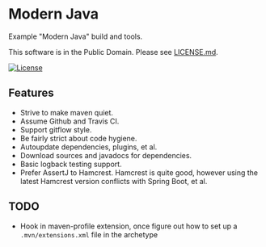 # Modern Java

Example "Modern Java" build and tools.

This software is in the Public Domain.  Please see [LICENSE.md](LICENSE.md).

[![License](https://img.shields.io/badge/license-PD-blue.svg?style=flat)](http://unlicense.org)

## Features

* Strive to make maven quiet.
* Assume Github and Travis CI.
* Support gitflow style.
* Be fairly strict about code hygiene.
* Autoupdate dependencies, plugins, et al.
* Download sources and javadocs for dependencies.
* Basic logback testing support.
* Prefer AssertJ to Hamcrest.  Hamcrest is quite good, however using the
  latest Hamcrest version conflicts with Spring Boot, et al.

## TODO

* Hook in maven-profile extension, once figure out how to set up a
  `.mvn/extensions.xml` file in the archetype
